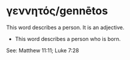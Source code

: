 # γεννητός/gennētos
This word describes a person. It is an adjective.

* This word describes a person who is born.

See: Matthew 11:11; Luke 7:28
